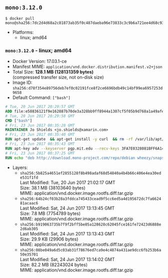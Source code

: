 ## `mono:3.12.0`

```console
$ docker pull mono@sha256:7dc2d4d68a2c81873ab35f0c487daeba96e73833c3c9b6a721ee4d68c93912c6
```

-	Platforms:
	-	linux; amd64

### `mono:3.12.0` - linux; amd64

-	Docker Version: 17.03.1-ce
-	Manifest MIME: `application/vnd.docker.distribution.manifest.v2+json`
-	Total Size: **128.1 MB (128131359 bytes)**  
	(compressed transfer size, not on-disk size)
-	Image ID: `sha256:d78f354e89756deb7ef0c02191fce8f2ce6696bdb49c14bf99ea6957253d9658`
-	Default Command: `["bash"]`

```dockerfile
# Tue, 20 Jun 2017 20:29:57 GMT
ADD file:e58836121f9e162887b70de3a328bb9ff8944a1307cf5f05b9d768a1a49afe60 in / 
# Tue, 20 Jun 2017 20:29:58 GMT
CMD ["bash"]
# Fri, 23 Jun 2017 00:35:28 GMT
MAINTAINER Jo Shields <jo.shields@xamarin.com>
# Fri, 23 Jun 2017 00:35:40 GMT
RUN apt-get update 	&& apt-get install -y curl 	&& rm -rf /var/lib/apt/lists/*
# Fri, 23 Jun 2017 00:35:43 GMT
RUN apt-key adv --keyserver pgp.mit.edu --recv-keys 3FA7E0328081BFF6A14DA29AA6A19B38D3D831EF
# Fri, 23 Jun 2017 00:37:25 GMT
RUN echo "deb http://download.mono-project.com/repo/debian wheezy/snapshots/3.12.0 main" > /etc/apt/sources.list.d/mono-xamarin.list         && echo "deb http://download.mono-project.com/repo/debian 312-security main" >> /etc/apt/sources.list.d/mono-xamarin.list 	&& apt-get update 	&& apt-get install -y mono-devel ca-certificates-mono fsharp mono-vbnc nuget 	&& rm -rf /var/lib/apt/lists/*
```

-	Layers:
	-	`sha256:5b825a4651ef2855128f8b498adaf68d54840a4b4b66c406e4ea30ede531f1fd`  
		Last Modified: Tue, 20 Jun 2017 21:02:17 GMT  
		Size: 38.1 MB (38103640 bytes)  
		MIME: application/vnd.docker.image.rootfs.diff.tar.gzip
	-	`sha256:64b24cf03b28a3fddca745433cead9f5cc6ed5a4d195672dc7fa662481acaac6`  
		Last Modified: Sat, 24 Jun 2017 13:13:45 GMT  
		Size: 7.8 MB (7754789 bytes)  
		MIME: application/vnd.docker.image.rootfs.diff.tar.gzip
	-	`sha256:b919063735b7f9f2bff5be05a128628c62045fce161fe72423d6888e2d6ab305`  
		Last Modified: Sat, 24 Jun 2017 13:13:43 GMT  
		Size: 29.9 KB (29906 bytes)  
		MIME: application/vnd.docker.image.rootfs.diff.tar.gzip
	-	`sha256:08be049a6d5c03ab31f78676ed7ca9e4c4874a431ae9dcc6fb253b6a50e35701`  
		Last Modified: Sat, 24 Jun 2017 13:14:02 GMT  
		Size: 82.2 MB (82243024 bytes)  
		MIME: application/vnd.docker.image.rootfs.diff.tar.gzip
